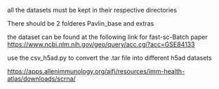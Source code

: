 all the datasets must be kept in their respective directories

There should be 2 folderes Pavlin_base and extras

the dataset can be found at the following link for fast-sc-Batch paper 
https://www.ncbi.nlm.nih.gov/geo/query/acc.cgi?acc=GSE84133

use the csv_h5ad.py to convert the .tar file into different h5ad datasets

https://apps.allenimmunology.org/aifi/resources/imm-health-atlas/downloads/scrna/